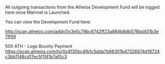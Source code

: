All outgoing transactions from the Atheios Development Fund will be logged here once Mainnet is Launched. 

You can view the Development Fund here: 

http://scan.atheios.com/addr/0x3e5c79bc6742ff23a884b8db576bd401b3e7ff59

500 ATH - Logo Bounty Payment
https://scan.atheios.com/tx/0x4130bc4fb1c5dda7b98301b47326674d18724c3bb1148cd17ec5f1f41b7af0c3
